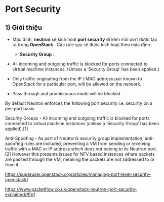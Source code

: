 # Port Security
## **1) Giới thiệu**
- Mặc định, **neutron** sẽ kích hoạt **port security** đi kèm mỗi port được tạo ra trong **OpenStack** . Các rule sau sẽ được kích hoạt theo mặc định :
    - **Security Group** :

- All incoming and outgoing traffic is blocked for ports connected to virtual machine instances. (Unless a ‘Security Group’ has been applied.)
- Only traffic originating from the IP / MAC address pair known to OpenStack for a particular port, will be allowed on the network.
- Pass through and promiscuous mode will be blocked.


By default Neutron enforces the following port security i.e. security on a per-port basis.

Security Groups - All incoming and outgoing traffic is blocked for ports connected to virtual machine instances (unless a ‘Security Group’ has been applied).[1]

Anti-Spoofing - As part of Neutron’s security group implementation, anti-spoofing rules are included, preventing a VM from sending or receiving traffic with a MAC or IP address which does not belong to its Neutron port.[2] However this presents issues for NFV based instances where packets are passed through the VM, meaning the packets are not addressed to or from it.

https://superuser.openstack.org/articles/managing-port-level-security-openstack/

https://www.packetflow.co.uk/openstack-neutron-port-security-explained/#fn1